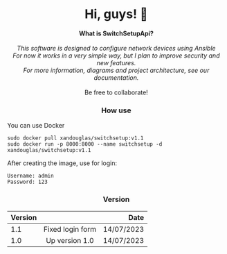 <h1 align="center">Hi, guys! 👋</h1>

<p align="center">
    <b>What is SwitchSetupApi?</b><br><br>
    <i>
        This software is designed to configure network devices using <span color="blue">Ansible</span><br>
        For now it works in a very simple way, but I plan to improve security and new features.<br>
        For more information, diagrams and project architecture, see our documentation.<br>
    </i><br>
    Be free to collaborate!<br>
</p>

<h3 align="center">How use</h3>

You can use Docker

```
sudo docker pull xandouglas/switchsetup:v1.1
sudo docker run -p 8000:8000 --name switchsetup -d xandouglas/switchsetup:v1.1
```

After creating the image, use for login:
```
Username: admin
Password: 123
```


<h3 align="center">Version</h3>

| Version   |            |  Date |
|----------|:-------------:|------:|
| 1.1 |  Fixed login form | 14/07/2023 |
| 1.0 |    Up version 1.0   |   14/07/2023 |
